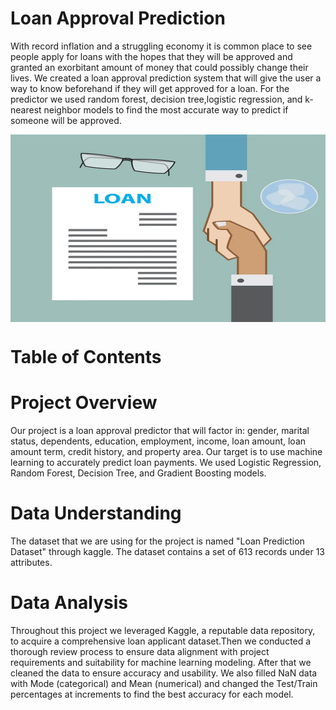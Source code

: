 # Loan Approval Prediction

With record inflation and a struggling economy it is common place to see people apply for loans with the hopes that they will be approved and granted an exorbitant amount of money that could possibly change their lives. We created a loan approval prediction system that will give the user a way to know beforehand if they will get approved for a loan. For the predictor we used random forest, decision tree,logistic regression, and k-nearest neighbor models to find the most accurate way to predict if someone will be approved.


<img align="center" width="900" height="300" src='image.png'>

# Table of Contents

# Project Overview
Our project is a loan approval predictor that will factor in: gender, marital status, dependents, education, employment, income, loan amount, loan amount term, credit history, and property area. Our target is to use machine learning to accurately predict loan payments. We used Logistic Regression, Random Forest, Decision Tree, and Gradient Boosting models.


# Data Understanding
The dataset that we are using for the project is named "Loan Prediction Dataset" through kaggle. The dataset contains a set of 613 records under 13 attributes.


# Data Analysis
Throughout this project we leveraged Kaggle, a reputable data repository, to acquire a comprehensive loan applicant dataset.Then we conducted a thorough review process to ensure data alignment with project requirements and suitability for machine learning modeling. After that we cleaned the data to ensure accuracy and usability. We also filled NaN data with Mode (categorical) and Mean (numerical) and changed the Test/Train percentages at increments to find the best accuracy for each model.



